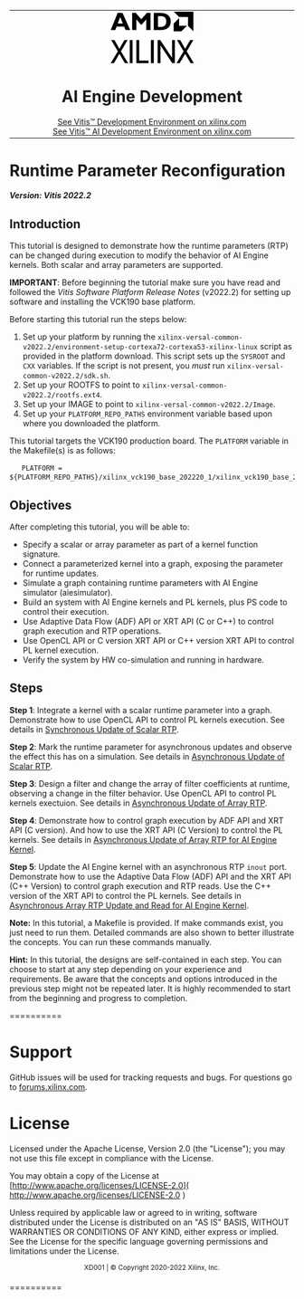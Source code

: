 ﻿<table class="sphinxhide" width="100%">
 <tr width="100%">
    <td align="center"><img src="https://raw.githubusercontent.com/Xilinx/Image-Collateral/main/xilinx-logo.png" width="30%"/><h1>AI Engine Development</h1>
    <a href="https://www.xilinx.com/products/design-tools/vitis.html">See Vitis™ Development Environment on xilinx.com</br></a>
    <a href="https://www.xilinx.com/products/design-tools/vitis/vitis-ai.html">See Vitis™ AI Development Environment on xilinx.com</a>
    </td>
 </tr>
</table>

# Runtime Parameter Reconfiguration

***Version: Vitis 2022.2***

## Introduction

This tutorial is designed to demonstrate how the runtime parameters (RTP) can be changed during execution to modify the behavior of AI Engine kernels. Both scalar and array parameters are supported.

**IMPORTANT**: Before beginning the tutorial make sure you have read and followed the *Vitis Software Platform Release Notes* (v2022.2) for setting up software and installing the VCK190 base platform. 

Before starting this tutorial run the steps below:

1. Set up your platform by running the `xilinx-versal-common-v2022.2/environment-setup-cortexa72-cortexa53-xilinx-linux` script as provided in the platform download. This script sets up the `SYSROOT` and `CXX` variables. If the script is not present, you _must_ run `xilinx-versal-common-v2022.2/sdk.sh`.
2. Set up your ROOTFS to point to `xilinx-versal-common-v2022.2/rootfs.ext4`. 
3. Set up your IMAGE to point to `xilinx-versal-common-v2022.2/Image`.
4. Set up your `PLATFORM_REPO_PATHS` environment variable based upon where you downloaded the platform.

This tutorial targets the VCK190 production board. The `PLATFORM` variable in the Makefile(s) is as follows: 

```
   PLATFORM = ${PLATFORM_REPO_PATHS}/xilinx_vck190_base_202220_1/xilinx_vck190_base_202220_1.xpfm
```


## Objectives

After completing this tutorial, you will be able to:

* Specify a scalar or array parameter as part of a kernel function signature.
* Connect a parameterized kernel into a graph, exposing the parameter for runtime updates.
* Simulate a graph containing runtime parameters with AI Engine simulator (aiesimulator).
* Build an system with AI Engine kernels and PL kernels, plus PS code to control their execution.
* Use Adaptive Data Flow (ADF) API or XRT API (C or C++) to control graph execution and RTP operations.
* Use OpenCL API or C version XRT API or C++ version XRT API to control PL kernel execution.
* Verify the system by HW co-simulation and running in hardware.

## Steps

**Step 1**: Integrate a kernel with a scalar runtime parameter into a graph. Demonstrate how to use OpenCL API to control PL kernels execution. See details in [Synchronous Update of Scalar RTP](./step1_sync_scalar.md).

**Step 2**: Mark the runtime parameter for asynchronous updates and observe the effect this has on a simulation. See details in [Asynchronous Update of Scalar RTP](./step2_async_scalar.md).

**Step 3**: Design a filter and change the array of filter coefficients at runtime, observing a change in the filter behavior. Use OpenCL API to control PL kernels exectuion. See details in [Asynchronous Update of Array RTP](./step3_async_array.md).

**Step 4**:  Demonstrate how to control graph execution by ADF API and XRT API (C version). And how to use the XRT API (C Version) to control the PL kernels. See details in [Asynchronous Update of Array RTP for AI Engine Kernel](./step4_async_aie_array.md).

**Step 5**: Update the AI Engine kernel with an asynchronous RTP `inout` port. Demonstrate how to use the Adaptive Data Flow (ADF) API and the XRT API (C++ Version) to control graph execution and RTP reads. Use the C++ version of the XRT API to control the PL kernels. See details in [Asynchronous Array RTP Update and Read for AI Engine Kernel](./step5_async_array_update_read.md).

__Note:__ In this tutorial, a Makefile is provided. If make commands exist, you just need to run them. Detailed commands are also shown to better illustrate the concepts. You can run these commands manually.

__Hint:__ In this tutorial, the designs are self-contained in each step. You can choose to start at any step depending on your experience and requirements. Be aware that the concepts and options introduced in the previous step might not be repeated later. It is highly recommended to start from the beginning and progress to completion.

==========

# Support

GitHub issues will be used for tracking requests and bugs. For questions go to [forums.xilinx.com](http://forums.xilinx.com/).

# License

Licensed under the Apache License, Version 2.0 (the "License"); you may not use this file except in compliance with the License.

You may obtain a copy of the License at [http://www.apache.org/licenses/LICENSE-2.0]( http://www.apache.org/licenses/LICENSE-2.0 )


Unless required by applicable law or agreed to in writing, software distributed under the License is distributed on an "AS IS" BASIS, WITHOUT WARRANTIES OR CONDITIONS OF ANY KIND, either express or implied. See the License for the specific language governing permissions and limitations under the License.

<p align="center"><sup>XD001 | &copy; Copyright 2020-2022 Xilinx, Inc.</sup></p>

==========

